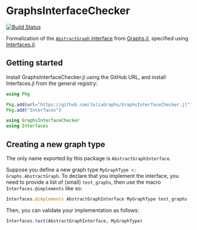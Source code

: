 # GraphsInterfaceChecker

[![Build Status](https://github.com/JuliaGraphs/GraphsInterfaceChecker.jl/actions/workflows/CI.yml/badge.svg?branch=main)](https://github.com/JuliaGraphs/GraphsInterfaceChecker.jl/actions/workflows/CI.yml?query=branch%3Amain)

Formalization of the [`AbstractGraph` interface](https://juliagraphs.org/Graphs.jl/stable/ecosystem/interface/) from [Graphs.jl](https://github.com/JuliaGraphs/Graphs.jl), specified using [Interfaces.jl](https://github.com/rafaqz/Interfaces.jl).

## Getting started

Install GraphsInterfaceChecker.jl using the GitHub URL, and install Interfaces.jl from the general registry:

```julia
using Pkg

Pkg.add(url="https://github.com/JuliaGraphs/GraphsInterfaceChecker.jl")
Pkg.add("Interfaces")

using GraphsInterfaceChecker
using Interfaces
```

## Creating a new graph type

The only name exported by this package is `AbstractGraphInterface`.

Suppose you define a new graph type `MyGraphType <: Graphs.AbstractGraph`.
To declare that you implement the interface, you need to provide a list of (small) `test_graphs`, then use the macro `Interfaces.@implements` like so:

```julia
Interfaces.@implements AbstractGraphInterface MyGraphType test_graphs
```

Then, you can validate your implementation as follows:

```julia
Interfaces.test(AbstractGraphInterface, MyGraphType)
```
